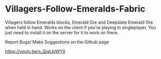 # Villagers-Follow-Emeralds-Fabric

Villagers follow Emeralds blocks, Emerald Ore and Deepslate Emerald Ore when held in hand. Works on the client if you're playing in singleplayer. You just need to install it on the server for it to work on there.

 

Report Bugs/ Make Suggestions on the Github page


https://youtu.be/s_QiqLbjWY0
